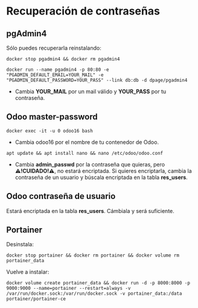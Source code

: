 # Recuperación de contraseñas

## pgAdmin4

Sólo puedes recuperarla reinstalando:

```
docker stop pgadmin4 && docker rm pgadmin4
```
```
docker run --name pgadmin4 -p 80:80 -e "PGADMIN_DEFAULT_EMAIL=YOUR_MAIL" -e "PGADMIN_DEFAULT_PASSWORD=YOUR_PASS" --link db:db -d dpage/pgadmin4
```

- Cambia **YOUR_MAIL** por un mail válido y **YOUR_PASS** por tu contraseña.

## Odoo master-password

```
docker exec -it -u 0 odoo16 bash
```

- Cambia odoo16 por el nombre de tu contenedor de Odoo.

```
apt update && apt install nano && nano /etc/odoo/odoo.conf
```

- Cambia **admin_passwd** por la contraseña que quieras, pero **⚠️!CUIDADO!⚠️**, no estará encriptada. Si quieres encriptarla, cambia la contraseña de un usuario y búscala encriptada en la tabla **res_users**.

## Odoo contraseña de usuario

Estará encriptada en la tabla **res_users**. Cámbiala y será suficiente.

## Portainer

Desinstala:

```
docker stop portainer && docker rm portainer && docker volume rm portainer_data
```

Vuelve a instalar:

```
docker volume create portainer_data && docker run -d -p 8000:8000 -p 9000:9000 --name=portainer --restart=always -v /var/run/docker.sock:/var/run/docker.sock -v portainer_data:/data portainer/portainer-ce
```

